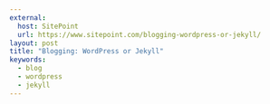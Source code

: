 ```yaml
---
external:
  host: SitePoint
  url: https://www.sitepoint.com/blogging-wordpress-or-jekyll/
layout: post
title: "Blogging: WordPress or Jekyll"
keywords:
  - blog
  - wordpress
  - jekyll
---
```

